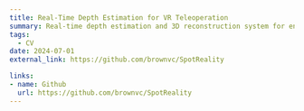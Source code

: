 ```yaml
---
title: Real-Time Depth Estimation for VR Teleoperation
summary: Real-time depth estimation and 3D reconstruction system for enhanced VR-based robot control, utilizing RGB and sparse LiDAR data fusion.
tags:
  - CV
date: 2024-07-01
external_link: https://github.com/brownvc/SpotReality

links:
- name: Github
  url: https://github.com/brownvc/SpotReality
---
```




